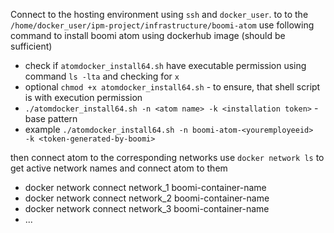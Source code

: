 Connect to the hosting environment using `ssh` and `docker_user`. to to the `/home/docker_user/ipm-project/infrastructure/boomi-atom`
use following command to install boomi atom using dockerhub image (should be sufficient)
- check if `atomdocker_install64.sh` have executable permission using command `ls -lta` and checking for `x`
- optional `chmod +x atomdocker_install64.sh` - to ensure, that shell script is with execution permission
- `./atomdocker_install64.sh -n <atom name> -k <installation token>` - base pattern
- example `./atomdocker_install64.sh -n boomi-atom-<youremployeeid>  -k <token-generated-by-boomi>`

then connect atom to the corresponding networks
use `docker network ls` to get active network names and connect atom to them
- docker network connect network_1 boomi-container-name
- docker network connect network_2 boomi-container-name
- docker network connect network_3 boomi-container-name
- ...
